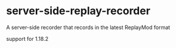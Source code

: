 # server-side-replay-recorder
A server-side recorder that records in the latest ReplayMod format

support for 1.18.2

